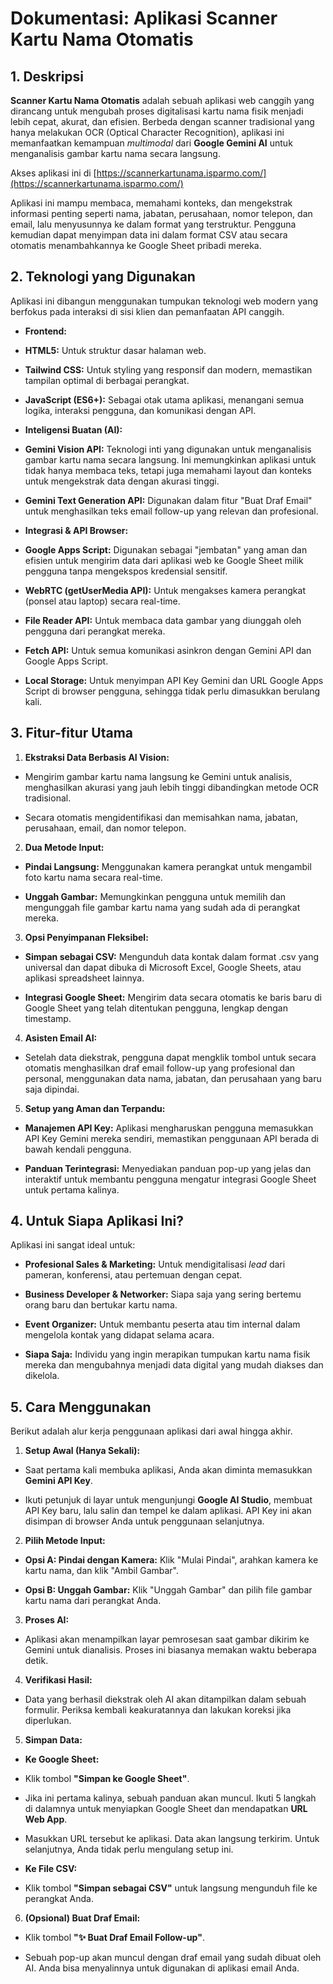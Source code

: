 **Dokumentasi: Aplikasi Scanner Kartu Nama Otomatis**
=====================================================

**1\. Deskripsi**
-----------------

**Scanner Kartu Nama Otomatis** adalah sebuah aplikasi web canggih yang dirancang untuk mengubah proses digitalisasi kartu nama fisik menjadi lebih cepat, akurat, dan efisien. Berbeda dengan scanner tradisional yang hanya melakukan OCR (Optical Character Recognition), aplikasi ini memanfaatkan kemampuan _multimodal_ dari **Google Gemini AI** untuk menganalisis gambar kartu nama secara langsung.

Akses aplikasi ini di [https://scannerkartunama.isparmo.com/](https://scannerkartunama.isparmo.com/)

Aplikasi ini mampu membaca, memahami konteks, dan mengekstrak informasi penting seperti nama, jabatan, perusahaan, nomor telepon, dan email, lalu menyusunnya ke dalam format yang terstruktur. Pengguna kemudian dapat menyimpan data ini dalam format CSV atau secara otomatis menambahkannya ke Google Sheet pribadi mereka.

**2\. Teknologi yang Digunakan**
--------------------------------

Aplikasi ini dibangun menggunakan tumpukan teknologi web modern yang berfokus pada interaksi di sisi klien dan pemanfaatan API canggih.

*   **Frontend:**
    
*   **HTML5:** Untuk struktur dasar halaman web.
    
*   **Tailwind CSS:** Untuk styling yang responsif dan modern, memastikan tampilan optimal di berbagai perangkat.
    
*   **JavaScript (ES6+):** Sebagai otak utama aplikasi, menangani semua logika, interaksi pengguna, dan komunikasi dengan API.
    
*   **Inteligensi Buatan (AI):**
    
*   **Gemini Vision API:** Teknologi inti yang digunakan untuk menganalisis gambar kartu nama secara langsung. Ini memungkinkan aplikasi untuk tidak hanya membaca teks, tetapi juga memahami layout dan konteks untuk mengekstrak data dengan akurasi tinggi.
    
*   **Gemini Text Generation API:** Digunakan dalam fitur "Buat Draf Email" untuk menghasilkan teks email follow-up yang relevan dan profesional.
    
*   **Integrasi & API Browser:**
    
*   **Google Apps Script:** Digunakan sebagai "jembatan" yang aman dan efisien untuk mengirim data dari aplikasi web ke Google Sheet milik pengguna tanpa mengekspos kredensial sensitif.
    
*   **WebRTC (getUserMedia API):** Untuk mengakses kamera perangkat (ponsel atau laptop) secara real-time.
    
*   **File Reader API:** Untuk membaca data gambar yang diunggah oleh pengguna dari perangkat mereka.
    
*   **Fetch API:** Untuk semua komunikasi asinkron dengan Gemini API dan Google Apps Script.
    
*   **Local Storage:** Untuk menyimpan API Key Gemini dan URL Google Apps Script di browser pengguna, sehingga tidak perlu dimasukkan berulang kali.
    

**3\. Fitur-fitur Utama**
-------------------------

1.  **Ekstraksi Data Berbasis AI Vision:**
    

*   Mengirim gambar kartu nama langsung ke Gemini untuk analisis, menghasilkan akurasi yang jauh lebih tinggi dibandingkan metode OCR tradisional.
    
*   Secara otomatis mengidentifikasi dan memisahkan nama, jabatan, perusahaan, email, dan nomor telepon.
    

2.  **Dua Metode Input:**
    

*   **Pindai Langsung:** Menggunakan kamera perangkat untuk mengambil foto kartu nama secara real-time.
    
*   **Unggah Gambar:** Memungkinkan pengguna untuk memilih dan mengunggah file gambar kartu nama yang sudah ada di perangkat mereka.
    

3.  **Opsi Penyimpanan Fleksibel:**
    

*   **Simpan sebagai CSV:** Mengunduh data kontak dalam format .csv yang universal dan dapat dibuka di Microsoft Excel, Google Sheets, atau aplikasi spreadsheet lainnya.
    
*   **Integrasi Google Sheet:** Mengirim data secara otomatis ke baris baru di Google Sheet yang telah ditentukan pengguna, lengkap dengan timestamp.
    

4.  **Asisten Email AI:**
    

*   Setelah data diekstrak, pengguna dapat mengklik tombol untuk secara otomatis menghasilkan draf email follow-up yang profesional dan personal, menggunakan data nama, jabatan, dan perusahaan yang baru saja dipindai.
    

5.  **Setup yang Aman dan Terpandu:**
    

*   **Manajemen API Key:** Aplikasi mengharuskan pengguna memasukkan API Key Gemini mereka sendiri, memastikan penggunaan API berada di bawah kendali pengguna.
    
*   **Panduan Terintegrasi:** Menyediakan panduan pop-up yang jelas dan interaktif untuk membantu pengguna mengatur integrasi Google Sheet untuk pertama kalinya.
    

**4\. Untuk Siapa Aplikasi Ini?**
---------------------------------

Aplikasi ini sangat ideal untuk:

*   **Profesional Sales & Marketing:** Untuk mendigitalisasi _lead_ dari pameran, konferensi, atau pertemuan dengan cepat.
    
*   **Business Developer & Networker:** Siapa saja yang sering bertemu orang baru dan bertukar kartu nama.
    
*   **Event Organizer:** Untuk membantu peserta atau tim internal dalam mengelola kontak yang didapat selama acara.
    
*   **Siapa Saja:** Individu yang ingin merapikan tumpukan kartu nama fisik mereka dan mengubahnya menjadi data digital yang mudah diakses dan dikelola.
    

**5\. Cara Menggunakan**
------------------------

Berikut adalah alur kerja penggunaan aplikasi dari awal hingga akhir.

1.  **Setup Awal (Hanya Sekali):**
    

*   Saat pertama kali membuka aplikasi, Anda akan diminta memasukkan **Gemini API Key**.
    
*   Ikuti petunjuk di layar untuk mengunjungi **Google AI Studio**, membuat API Key baru, lalu salin dan tempel ke dalam aplikasi. API Key ini akan disimpan di browser Anda untuk penggunaan selanjutnya.
    

2.  **Pilih Metode Input:**
    

*   **Opsi A: Pindai dengan Kamera:** Klik "Mulai Pindai", arahkan kamera ke kartu nama, dan klik "Ambil Gambar".
    
*   **Opsi B: Unggah Gambar:** Klik "Unggah Gambar" dan pilih file gambar kartu nama dari perangkat Anda.
    

3.  **Proses AI:**
    

*   Aplikasi akan menampilkan layar pemrosesan saat gambar dikirim ke Gemini untuk dianalisis. Proses ini biasanya memakan waktu beberapa detik.
    

4.  **Verifikasi Hasil:**
    

*   Data yang berhasil diekstrak oleh AI akan ditampilkan dalam sebuah formulir. Periksa kembali keakuratannya dan lakukan koreksi jika diperlukan.
    

5.  **Simpan Data:**
    

*   **Ke Google Sheet:**
    
*   Klik tombol **"Simpan ke Google Sheet"**.
    
*   Jika ini pertama kalinya, sebuah panduan akan muncul. Ikuti 5 langkah di dalamnya untuk menyiapkan Google Sheet dan mendapatkan **URL Web App**.
    
*   Masukkan URL tersebut ke aplikasi. Data akan langsung terkirim. Untuk selanjutnya, Anda tidak perlu mengulang setup ini.
    
*   **Ke File CSV:**
    
*   Klik tombol **"Simpan sebagai CSV"** untuk langsung mengunduh file ke perangkat Anda.
    

6.  **(Opsional) Buat Draf Email:**
    

*   Klik tombol **"✨ Buat Draf Email Follow-up"**.
    
*   Sebuah pop-up akan muncul dengan draf email yang sudah dibuat oleh AI. Anda bisa menyalinnya untuk digunakan di aplikasi email Anda.
